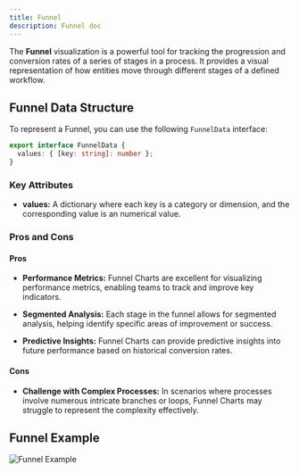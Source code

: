 ```yaml
---
title: Funnel
description: Funnel doc
---
```


The **Funnel** visualization is a powerful tool for tracking the progression and conversion rates of a series of stages in a process. It provides a visual representation of how entities move through different stages of a defined workflow.



## Funnel Data Structure

To represent a Funnel, you can use the following `FunnelData` interface:

```typescript
export interface FunnelData {
  values: { [key: string]: number };
}
```
### Key Attributes

- **values:** A dictionary where each key is a category or dimension, and the corresponding value is an numerical value. 


### Pros and Cons

#### Pros
- **Performance Metrics:** Funnel Charts are excellent for visualizing performance metrics, enabling teams to track and improve key indicators.

- **Segmented Analysis:** Each stage in the funnel allows for segmented analysis, helping identify specific areas of improvement or success.

- **Predictive Insights:** Funnel Charts can provide predictive insights into future performance based on historical conversion rates.

#### Cons

- **Challenge with Complex Processes:** In scenarios where processes involve numerous intricate branches or loops, Funnel Charts may struggle to represent the complexity effectively.


## Funnel Example

![Funnel Example](/IllustryDocs/funnel.gif)